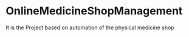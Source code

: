 # OnlineMedicineShopManagement
It is the Project based on automation of the physical medicine shop 
